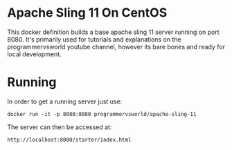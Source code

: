# Apache Sling 11 On CentOS

This docker definition builds a base apache sling 11 server running on port 8080. It's primarily used for tutorials and explanations on the programmervsworld youtube channel, however its bare bones and ready for local development.

# Running
In order to get a running server just use:

```docker run -it -p 8080:8080 programmervsworld/apache-sling-11```

The server can then be accessed at:

```http://localhost:8080/starter/index.html```